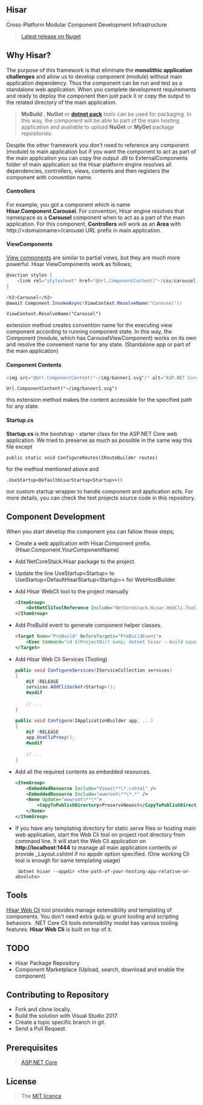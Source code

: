 ## Hisar
Cross-Platform Modular Component Development Infrastructure

>[Latest release on Nuget](https://www.nuget.org/packages/NetCoreStack.Hisar/)


## Why Hisar?
The purpose of this framework is that eliminate the **monolithic application challenges** and allow us to develop component (module) without main application dependency. Thus the component can be run and test as a standalone web application. When you complete development requirements and ready to deploy the component then just pack it or copy the output to the related directory of the main application.

> **MsBuild** , **NuGet** or **[dotnet pack](https://docs.microsoft.com/en-us/dotnet/articles/core/tools/dotnet-pack)** tools can be used for packaging. In this way, the component will be able to part of the main hosting application and available to upload **NuGet** or **MyGet** package repositories. 

Despite the other framework you don't need to reference any component (module) to main application but if you want the component to act as part of the main application you can copy the output .dll to ExternalComponents folder of main application so the Hisar platform engine resolves all dependencies, controllers, views, contents and then registers the component with convention name.

#### Controllers

For example; you got a component which is name **Hisar.Component.Carousel**. For convention, Hisar engine resolves that namespace as a **Carousel** component when to act as a part of the main application. For this component, **Controllers** will work as an **Area** with http://\<domainname\>/carousel URL prefix in main application.

#### ViewComponents
[View components]((https://docs.microsoft.com/en-us/aspnet/core/mvc/views/view-components)) are similar to partial views, but they are much more powerful. Hisar ViewComponents work as follows;

```csharp
@section styles {
    <link rel="stylesheet" href="@Url.ComponentContent("~/css/carousel.css")" />
}

<h2>Carousel</h2>
@await Component.InvokeAsync(ViewContext.ResolveName("Carousel"))
```
    ViewContext.ResolveName("Carousel")

extension method creates convention name for the executing view component according to running component state. In this way, the Component (module, which has CarouselViewComponent) works on its own and resolve the convenient name for any state. (Standalone app or part of the main application)

#### Component Contents
```csharp
<img src="@Url.ComponentContent("~/img/banner1.svg")" alt="ASP.NET Core" class="img-responsive" />
```

    Url.ComponentContent("~/img/banner1.svg")

this extension method makes the content accessible for the specified path for any state.

#### Startup.cs

**Startup.cs** is the bootstrap - starter class for the ASP.NET Core web application. We tried to preserve as much as possible in the same way this file except 

    public static void ConfigureRoutes(IRouteBuilder routes)

for the method mentioned above and

    .UseStartup<DefaultHisarStartup<Startup>>()

our custom startup wrapper to handle component and application acts. For more details, you can check the test projects source code in this repository.

## Component Development
When you start develop the component you can fallow these steps;
 - Create a web application with Hisar.Component prefix. (Hisar.Component.YourComponentName)
 - Add NetCoreStack.Hisar package to the project.
 - Update the line UseStartup\<Startup> to UseStartup\<DefaultHisarStartup\<Startup>> for WebHostBuilder.
 - Add Hisar WebCli tool to the project manually
    ```xml
    <ItemGroup>
        <DotNetCliToolReference Include="NetCoreStack.Hisar.WebCli.Tools" Version="1.1.2" />
    </ItemGroup>
    ```
 - Add PreBuild event to generate component helper classes.
    ```xml
    <Target Name="PreBuild" BeforeTargets="PreBuildEvent">
        <Exec Command="cd $(ProjectDir) &amp; dotnet hisar --build &quot;$(ProjectDir)&quot;" />
    </Target>
    ```

- Add Hisar Web Cli Services (Tooling)
    ```csharp
    public void ConfigureServices(IServiceCollection services)
    {
        #if !RELEASE
        services.AddCliSocket<Startup>();
        #endif
        
        // ...
    }

    public void Configure(IApplicationBuilder app, ...)
    {
        #if !RELEASE
        app.UseCliProxy();
        #endif
        
        // ...
    }

    ```

 - Add all the required contents as embedded resources.
    ```xml
    <ItemGroup>
        <EmbeddedResource Include="Views\**\*.cshtml" />
        <EmbeddedResource Include="wwwroot\**\*.*" />
        <None Update="wwwroot\**\*">
            <CopyToPublishDirectory>PreserveNewest</CopyToPublishDirectory>
        </None>
    </ItemGroup>
    ```
 - If you have any templating directory for static serve files or hosting main web application, start the Web Cli tool on project root directory from command line. It will start the Web Cli application on **http://localhost:1444** to manage all main application contents or provide _Layout.cshtml if no appdir option specified. (One working Cli tool is enough for same templating usage)

        dotnet hisar --appdir <the-path-of-your-hosting-app-relative-or-absolute> 

## Tools
[Hisar Web Cli](https://github.com/NetCoreStack/Tools) tool provides manage extensibility and templating of components. You don't need extra gulp or grunt tooling and scripting behaviors. .NET Core Cli tools extensibility model has various tooling features. **Hisar Web Cli** is built on top of it.

## TODO
 - Hisar Package Repository
 - Component Marketplace (Upload, search, download and enable the component)

## Contributing to Repository
 - Fork and clone locally.
 - Build the solution with Visual Studio 2017.
 - Create a topic specific branch in git.
 - Send a Pull Request.

## Prerequisites
> [ASP.NET Core](https://github.com/aspnet/Home)

## License
> The [MIT licence](https://github.com/NetCoreStack/Hisar/blob/master/LICENSE.txt)